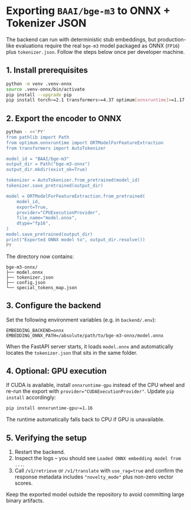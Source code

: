 # Exporting `BAAI/bge-m3` to ONNX + Tokenizer JSON

The backend can run with deterministic stub embeddings, but production-like evaluations require the real `bge-m3` model packaged as ONNX (`FP16`) plus `tokenizer.json`. Follow the steps below once per developer machine.

## 1. Install prerequisites

```bash
python -m venv .venv-onnx
source .venv-onnx/bin/activate
pip install --upgrade pip
pip install torch>=2.1 transformers>=4.37 optimum[onnxruntime]>=1.17
```

## 2. Export the encoder to ONNX

```bash
python - <<'PY'
from pathlib import Path
from optimum.onnxruntime import ORTModelForFeatureExtraction
from transformers import AutoTokenizer

model_id = "BAAI/bge-m3"
output_dir = Path("bge-m3-onnx")
output_dir.mkdir(exist_ok=True)

tokenizer = AutoTokenizer.from_pretrained(model_id)
tokenizer.save_pretrained(output_dir)

model = ORTModelForFeatureExtraction.from_pretrained(
    model_id,
    export=True,
    provider="CPUExecutionProvider",
    file_name="model.onnx",
    dtype="fp16",
)
model.save_pretrained(output_dir)
print("Exported ONNX model to", output_dir.resolve())
PY
```

The directory now contains:

```
bge-m3-onnx/
├── model.onnx
├── tokenizer.json
├── config.json
└── special_tokens_map.json
```

## 3. Configure the backend

Set the following environment variables (e.g. in `backend/.env`):

```
EMBEDDING_BACKEND=onnx
EMBEDDING_ONNX_PATH=/absolute/path/to/bge-m3-onnx/model.onnx
```

When the FastAPI server starts, it loads `model.onnx` and automatically locates the `tokenizer.json` that sits in the same folder.

## 4. Optional: GPU execution

If CUDA is available, install `onnxruntime-gpu` instead of the CPU wheel and re-run the export with `provider="CUDAExecutionProvider"`. Update `pip install` accordingly:

```bash
pip install onnxruntime-gpu>=1.16
```

The runtime automatically falls back to CPU if GPU is unavailable.

## 5. Verifying the setup

1. Restart the backend.
2. Inspect the logs – you should see `Loaded ONNX embedding model from ...`.
3. Call `/v1/retrieve` or `/v1/translate` with `use_rag=true` and confirm the response metadata includes `"novelty_mode"` plus non-zero vector scores.

Keep the exported model outside the repository to avoid committing large binary artifacts.
